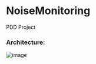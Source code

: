 # NoiseMonitoring
PDD Project

### Architecture:
![image](https://user-images.githubusercontent.com/49793267/144583891-3a2040a3-460d-4743-91b3-916b1c9c0742.png)
